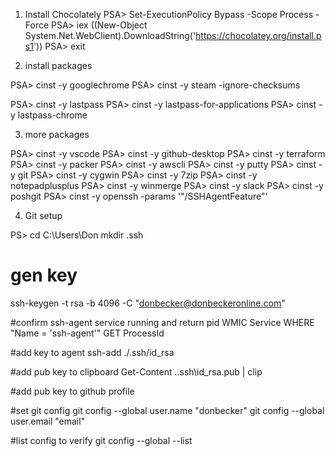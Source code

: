 1. Install Chocolately
PSA> Set-ExecutionPolicy Bypass -Scope Process -Force
PSA> iex ((New-Object System.Net.WebClient).DownloadString('https://chocolatey.org/install.ps1'))
PSA> exit

2. install packages

PSA> cinst -y googlechrome
PSA> cinst -y steam -ignore-checksums


PSA> cinst -y lastpass
PSA> cinst -y lastpass-for-applications
PSA> cinst -y lastpass-chrome


3. more packages

PSA> cinst -y vscode
PSA> cinst -y github-desktop
PSA> cinst -y terraform
PSA> cinst -y packer
PSA> cinst -y awscli
PSA> cinst -y putty
PSA> cinst -y git
PSA> cinst -y cygwin
PSA> cinst -y 7zip
PSA> cinst -y notepadplusplus
PSA> cinst -y winmerge
PSA> cinst -y slack
PSA> cinst -y poshgit
PSA> cinst -y openssh -params '"/SSHAgentFeature"'


4. Git setup

PS> 
cd C:\Users\Don
mkdir .ssh

# gen key
ssh-keygen -t rsa -b 4096 -C "donbecker@donbeckeronline.com"

#confirm ssh-agent service running and return pid
WMIC Service WHERE "Name = 'ssh-agent'" GET ProcessId

#add key to agent
ssh-add ./.ssh/id_rsa

#add pub key to clipboard
Get-Content .\.ssh\id_rsa.pub | clip

#add pub key to github profile

#set git config 
git config --global user.name "donbecker"
git config --global user.email "email"

#list config to verify 
git config --global --list
